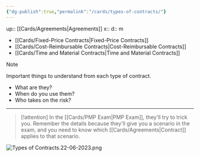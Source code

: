 ```yaml
---
{"dg-publish":true,"permalink":"/cards/types-of-contracts/"}
---
```


up:: [[Cards/Agreements\|Agreements]] 
x:: 
d:: m

- [[Cards/Fixed-Price Contracts\|Fixed-Price Contracts]]
- [[Cards/Cost-Reimbursable Contracts\|Cost-Reimbursable Contracts]]
- [[Cards/Time and Material Contracts\|Time and Material Contracts]]

> [!Note]
> Important things to understand from each type of contract. 
> - What are they?
> - When do you use them?
> - Who takes on the risk? 
> ---    
>   > [!attention]
> In the [[Cards/PMP Exam\|PMP Exam]], they'll try to trick you. Remember the details because they'll give you a scenario in the exam, and you need to know which [[Cards/Agreements\|Contract]] applies to that scenario. 

![Types of Contracts.22-06-2023.png](/img/user/Extras/Images/Types%20of%20Contracts.22-06-2023.png)